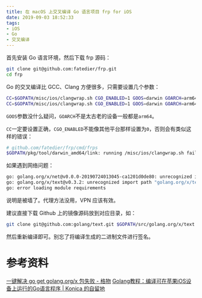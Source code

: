 ```yaml
---
title: 在 macOS 上交叉编译 Go 语言项目 frp for iOS
date: 2019-09-03 18:52:33
tags:
- iOS
- Go
- 交叉编译
---
```


首先安装 Go 语言环境，然后下载 frp 源码：

```sh
git clone git@github.com:fatedier/frp.git
cd frp
```

Go 的交叉编译比 GCC、Clang 方便很多，只需要设置几个参数：

```sh
CC=$GOPATH/misc/ios/clangwrap.sh CGO_ENABLED=1 GOOS=darwin GOARCH=arm64 go build -o ./frpc-darwin-arm64 ./cmd/frpc
CC=$GOPATH/misc/ios/clangwrap.sh CGO_ENABLED=1 GOOS=darwin GOARCH=arm64 go build -o ./frps-darwin-arm64 ./cmd/frps
```

`GOOS`参数没什么疑问，`GOARCH`不是太古老的设备一般都是`arm64`。

`CC`一定要设置正确，`CGO_ENABLED`不能像其他平台那样设置为`0`，否则会有类似这样的错误：

```sh
# github.com/fatedier/frp/cmd/frps
$GOPATH/pkg/tool/darwin_amd64/link: running /misc/ios/clangwrap.sh failed: fork/exec /misc/ios/clangwrap.sh: no such file or directory
```

如果遇到网络问题：

```sh
go: golang.org/x/net@v0.0.0-20190724013045-ca1201d0de80: unrecognized import path "golang.org/x/net" (https fetch: Get https://golang.org/x/net?go-get=1: dial tcp 216.239.37.1:443: i/o timeout)
go: golang.org/x/text@v0.3.2: unrecognized import path "golang.org/x/text" (https fetch: Get https://golang.org/x/text?go-get=1: dial tcp 216.239.37.1:443: i/o timeout)
go: error loading module requirements
```

说明是被墙了。代理方法没用，VPN 应该有效。

建议直接下载 Github 上的镜像源码放到对应目录，如：

```sh
git clone git@github.com:golang/text.git $GOPATH/src/golang.org/x/text
```

然后重新编译即可。别忘了将编译生成的二进制文件进行签名。

# 参考资料

[一键解决 go get golang.org/x 包失败 - 格物](https://shockerli.net/post/go-get-golang-org-x-solution/)
[Golang教程：编译可在苹果iOS设备上运行的Go语言程序 | Konica 的自留地](http://www.iikira.com/2017/08/09/golang-compile-jc-1/)
